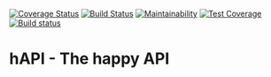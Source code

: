 [![Coverage Status](https://coveralls.io/repos/github/Zaphelyn/hAPI/badge.svg?branch=main)](https://coveralls.io/github/Zaphelyn/hAPI?branch=main) [![Build Status](https://travis-ci.com/Zaphelyn/hAPI.svg?branch=main)](https://travis-ci.com/Zaphelyn/hAPI) [![Maintainability](https://api.codeclimate.com/v1/badges/8c3f8636c80897a62153/maintainability)](https://codeclimate.com/github/Zaphelyn/hAPI/maintainability) [![Test Coverage](https://api.codeclimate.com/v1/badges/8c3f8636c80897a62153/test_coverage)](https://codeclimate.com/github/Zaphelyn/hAPI/test_coverage) [![Build status](https://ci.appveyor.com/api/projects/status/g3h3ah5pcwuagmjj?svg=true)](https://ci.appveyor.com/project/Zaphelyn/hapi)


# hAPI - The happy API
